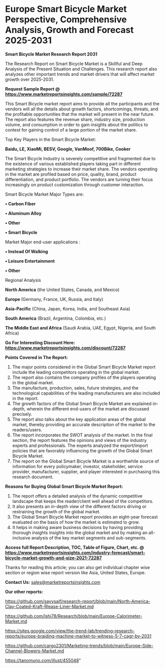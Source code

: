 # Europe Smart Bicycle Market Perspective, Comprehensive Analysis, Growth and Forecast 2025-2031

<strong>Smart Bicycle Market Research Report 2031</strong>

The Research Report on Smart Bicycle Market is a Skillful and Deep Analysis of the Present Situation and Challenges. This research report also analyzes other important trends and market drivers that will affect market growth over 2025-2031.

<strong>Request Sample Report @ <a href=https://www.marketreportsinsights.com/sample/72287>https://www.marketreportsinsights.com/sample/72287</a></strong>

This Smart Bicycle market report aims to provide all the participants and the vendors will all the details about growth factors, shortcomings, threats, and the profitable opportunities that the market will present in the near future. The report also features the revenue share, industry size, production volume, and consumption in order to gain insights about the politics to contest for gaining control of a large portion of the market share.

Top Key Players in the Smart Bicycle Market:

<strong>Baidu, LE, XiaoMi, BESV, Google, VanMoof, 700Bike, Cooker</strong>

The Smart Bicycle Industry is severely competitive and fragmented due to the existence of various established players taking part in different marketing strategies to increase their market share. The vendors operating in the market are profiled based on price, quality, brand, product differentiation, and product portfolio. The vendors are turning their focus increasingly on product customization through customer interaction.

Smart Bicycle Market Major Types are:

<strong>• Carbon Fiber

• Aluminum Alloy

• Other

• Smart Bicycle</strong>

Market Major end-user applications :

<strong>• Instead Of Walking

• Leisure Entertainment

• Other</strong>

Regional Analysis

</u><strong><b>North America</b></strong> (the United States, Canada, and Mexico)

<strong><b>Europe </b></strong>(Germany, France, UK, Russia, and Italy)

<strong><b>Asia-Pacific</b></strong> (China, Japan, Korea, India, and Southeast Asia)

<strong><b>South America</b></strong> (Brazil, Argentina, Colombia, etc.)

<strong><b>The Middle East and Africa</b></strong> (Saudi Arabia, UAE, Egypt, Nigeria, and South Africa)

<strong>Go For Interesting Discount Here: <a href=https://www.marketreportsinsights.com/discount/72287>https://www.marketreportsinsights.com/discount/72287</a></strong>

<strong>Points Covered in The Report:</strong>
<ol>
  <li>The major points considered in the Global Smart Bicycle Market report include the leading competitors operating in the global market.</li>
  <li>The report also contains the company profiles of the players operating in the global market.</li>
  <li>The manufacture, production, sales, future strategies, and the technological capabilities of the leading manufacturers are also included in the report.</li>
  <li>The growth factors of the Global Smart Bicycle Market are explained in-depth, wherein the different end-users of the market are discussed precisely.</li>
  <li>The report also talks about the key application areas of the global market, thereby providing an accurate description of the market to the readers/users.</li>
  <li>The report incorporates the SWOT analysis of the market. In the final section, the report features the opinions and views of the industry experts and professionals. The experts analyzed the export/import policies that are favorably influencing the growth of the Global Smart Bicycle Market.</li>
  <li>The report on the Global Smart Bicycle Market is a worthwhile source of information for every policymaker, investor, stakeholder, service provider, manufacturer, supplier, and player interested in purchasing this research document.</li>
</ol>
<strong>Reasons for Buying Global Smart Bicycle Market Report:</strong>

<ol>
  <li>The report offers a detailed analysis of the dynamic competitive landscape that keeps the reader/client well ahead of the competitors.</li>
  <li>It also presents an in-depth view of the different factors driving or restraining the growth of the global market.</li>
  <li>The Global Smart Bicycle Market report provides an eight-year forecast evaluated on the basis of how the market is estimated to grow.</li>
  <li>It helps in making aware business decisions by having providing thorough insights insights into the global market and by making an all-inclusive analysis of the key market segments and sub-segments.</li>
</ol>
<strong>Access full Report Description, TOC, Table of Figure, Chart, etc. @ <a href=https://www.marketreportsinsights.com/industry-forecast/smart-bicycle-market-growth-and-size-2021-72287>https://www.marketreportsinsights.com/industry-forecast/smart-bicycle-market-growth-and-size-2021-72287</a></strong>


Thanks for reading this article; you can also get individual chapter wise section or region wise report version like Asia, United States, Europe.

<strong>Contact Us:</strong>
sales@marketreportsinsights.com

<strong>Our other reports:</strong>

<a href=https://github.com/sayysaif/research-report/blob/main/North-America-Clay-Coated-Kraft-Rlease-Liner-Market.md>https://github.com/sayysaif/research-report/blob/main/North-America-Clay-Coated-Kraft-Rlease-Liner-Market.md</a>

<a href=https://github.com/Ishi78/Research/blob/main/Europe-Calorimeter-Market.md>https://github.com/Ishi78/Research/blob/main/Europe-Calorimeter-Market.md</a>

<a href=https://sites.google.com/view/the-trend-lab/trending-research-reports/europe-braiding-machine-market-to-witness-5-7-cagr-by-2031>https://sites.google.com/view/the-trend-lab/trending-research-reports/europe-braiding-machine-market-to-witness-5-7-cagr-by-2031</a>

<a href=https://github.com/cargo2301/Marketing-trends/blob/main/Europe-Side-Channel-Blowers-Market.md>https://github.com/cargo2301/Marketing-trends/blob/main/Europe-Side-Channel-Blowers-Market.md</a>

<a href=https://tanomuno.com/illust/455048>https://tanomuno.com/illust/455048</a>"
